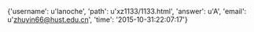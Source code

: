 {'username': u'lanoche', 'path': u'xz1133/1133.html', 'answer': u'A', 'email': u'zhuyin66@hust.edu.cn', 'time': '2015-10-31:22:07:17'}